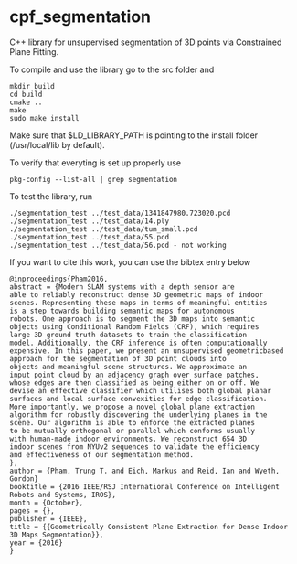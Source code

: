 # cpf_segmentation
C++ library for unsupervised segmentation of 3D points via Constrained Plane Fitting.

To compile and use the library go to the src folder and

```
mkdir build
cd build
cmake ..
make
sudo make install
```

Make sure that $LD_LIBRARY_PATH is pointing to the install folder (/usr/local/lib by default).

To verify that everyting is set up properly use

```
pkg-config --list-all | grep segmentation
```

To test the library, run

```
./segmentation_test ../test_data/1341847980.723020.pcd
./segmentation_test ../test_data/14.ply
./segmentation_test ../test_data/tum_small.pcd
./segmentation_test ../test_data/55.pcd
./segmentation_test ../test_data/56.pcd - not working
```

If you want to cite this work, you can use the bibtex entry below

```
@inproceedings{Pham2016,
abstract = {Modern SLAM systems with a depth sensor are
able to reliably reconstruct dense 3D geometric maps of indoor
scenes. Representing these maps in terms of meaningful entities
is a step towards building semantic maps for autonomous
robots. One approach is to segment the 3D maps into semantic
objects using Conditional Random Fields (CRF), which requires
large 3D ground truth datasets to train the classification
model. Additionally, the CRF inference is often computationally
expensive. In this paper, we present an unsupervised geometricbased
approach for the segmentation of 3D point clouds into
objects and meaningful scene structures. We approximate an
input point cloud by an adjacency graph over surface patches,
whose edges are then classified as being either on or off. We
devise an effective classifier which utilises both global planar
surfaces and local surface convexities for edge classification.
More importantly, we propose a novel global plane extraction
algorithm for robustly discovering the underlying planes in the
scene. Our algorithm is able to enforce the extracted planes
to be mutually orthogonal or parallel which conforms usually
with human-made indoor environments. We reconstruct 654 3D
indoor scenes from NYUv2 sequences to validate the efficiency
and effectiveness of our segmentation method.
},
author = {Pham, Trung T. and Eich, Markus and Reid, Ian and Wyeth, Gordon}
booktitle = {2016 IEEE/RSJ International Conference on Intelligent Robots and Systems, IROS},
month = {October},
pages = {},
publisher = {IEEE},
title = {{Geometrically Consistent Plane Extraction for Dense Indoor 3D Maps Segmentation}},
year = {2016}
}
```
